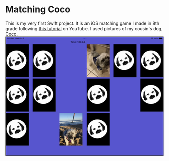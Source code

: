 # Matching Coco
This is my very first Swift project. It is an iOS matching game I made in 8th grade following [this tutorial](https://youtube.com/playlist?list=PLMRqhzcHGw1YdahNsCLZdSVfNv0stwvdx) on YouTube. I used pictures of my cousin's dog, Coco.
![](Screenshot.png)
